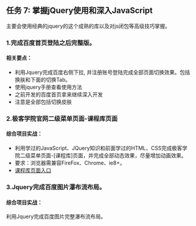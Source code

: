 ## 任务 7: 掌握jQuery使用和深入JavaScript
主要会使用经典的jquery的这个成熟的库以及对js闭包等高级技巧掌握。
### 1.完成百度首页登陆之后完整版。
#### 相关要点：
* 利用Jquery完成百度右侧下拉, 并注册账号登陆完成全部页面切换效果。包括换肤和下面的切换Tab。
* 使用jquery手册查看使用方法
* 之前开发的百度首页拿来继续深入开发
* 注意是全部包括切换皮肤

### 2.极客学院官网二级菜单页面-课程库页面
#### 综合项目实战：
* 利用学过的JavaScript、JQuery知识和前面学过的HTML、CSS完成极客学院二级菜单页面-[课程库]页面，并完成全部动态效果，尽量增加动画效果。
* 要求：浏览器需兼容FireFox、Chrome、ie8+。
* [课程库页面入口](http://www.jikexueyuan.com/course/)  

### 3.Jquery完成百度图片瀑布流布局。
#### 综合项目实战：
利用Jquery完成百度图片完整瀑布流布局。
